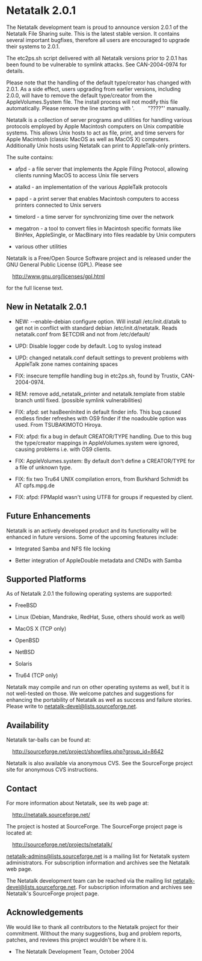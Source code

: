 # Netatalk 2.0.1

The Netatalk development team is proud to announce version 2.0.1 of the
Netatalk File Sharing suite. This is the latest stable version. It
contains several important bugfixes, therefore all users are encouraged
to upgrade their systems to 2.0.1.

The etc2ps.sh script delivered with all Netatalk versions prior to 2.0.1
has been found to be vulnerable to symlink attacks. See CAN-2004-0974
for details.

Please note that the handling of the default type/creator has changed
with 2.0.1. As a side effect, users upgrading from earlier versions,
including 2.0.0, will have to remove the default type/creator from the
AppleVolumes.System file. The install process will not modify this file
automatically. Please remove the line starting with '.         "????"'
manually.

Netatalk is a collection of server programs and utilities for handling
various protocols employed by Apple Macintosh computers on Unix
compatible systems. This allows Unix hosts to act as file, print, and
time servers for Apple Macintosh (classic MacOS as well as MacOS X)
computers. Additionally Unix hosts using Netatalk can print to
AppleTalk-only printers.

The suite contains:

- afpd - a file server that implements the Apple Filing Protocol,
  allowing clients running MacOS to access Unix file servers

- atalkd - an implementation of the various AppleTalk protocols

- papd - a print server that enables Macintosh computers to access
  printers connected to Unix servers

- timelord - a time server for synchronizing time over the network

- megatron - a tool to convert files in Macintosh specific formats like
  BinHex, AppleSingle, or MacBinary into files readable by Unix
  computers

- various other utilities

Netatalk is a Free/Open Source Software project and is released under
the GNU General Public License (GPL). Please see

    <http://www.gnu.org/licenses/gpl.html>

for the full license text.

## New in Netatalk 2.0.1

- NEW: --enable-debian configure option. Will install /etc/init.d/atalk
  to get not in conflict with standard debian /etc/init.d/netatalk.
  Reads netatalk.conf from $ETCDIR and not from /etc/default/

- UPD: Disable logger code by default. Log to syslog instead

- UPD: changed netatalk.conf default settings to prevent problems with
  AppleTalk zone names containing spaces

- FIX: insecure tempfile handling bug in etc2ps.sh, found by Trustix,
  CAN-2004-0974.

- REM: remove add_netatalk_printer and netatalk.template from stable
  branch until fixed. (possible symlink vulnerabilities)

- FIX: afpd: set hasBeenInited in default finder info. This bug caused
  endless finder refreshes with OS9 finder if the noadouble option was
  used. From TSUBAKIMOTO Hiroya.

- FIX: afpd: fix a bug in default CREATOR/TYPE handling. Due to this bug
  the type/creator mappings in AppleVolumes.system were ignored, causing
  problems i.e. with OS9 clients.

- FIX: AppleVolumes.system: By default don't define a CREATOR/TYPE for a
  file of unknown type.

- FIX: fix two Tru64 UNIX compilation errors, from Burkhard Schmidt bs
  AT cpfs.mpg.de

- FIX: afpd: FPMapId wasn't using UTF8 for groups if requested by
  client.

## Future Enhancements

Netatalk is an actively developed product and its functionality will be
enhanced in future versions. Some of the upcoming features include:

- Integrated Samba and NFS file locking

- Better integration of AppleDouble metadata and CNIDs with Samba

## Supported Platforms

As of Netatalk 2.0.1 the following operating systems are supported:

- FreeBSD

- Linux (Debian, Mandrake, RedHat, Suse, others should work as well)

- MacOS X (TCP only)

- OpenBSD

- NetBSD

- Solaris

- Tru64 (TCP only)

Netatalk may compile and run on other operating systems as well, but it
is not well-tested on those. We welcome patches and suggestions for
enhancing the portability of Netatalk as well as success and failure
stories. Please write to <netatalk-devel@lists.sourceforge.net>.

## Availability

Netatalk tar-balls can be found at:

    <http://sourceforge.net/project/showfiles.php?group_id=8642>

Netatalk is also available via anonymous CVS. See the SourceForge
project site for anonymous CVS instructions.

## Contact

For more information about Netatalk, see its web page at:

    <http://netatalk.sourceforge.net/>

The project is hosted at SourceForge. The SourceForge project page is
located at:

    <http://sourceforge.net/projects/netatalk/>

<netatalk-admins@lists.sourceforge.net> is a mailing list for Netatalk
system administrators. For subscription information and archives see the
Netatalk web page.

The Netatalk development team can be reached via the mailing list
<netatalk-devel@lists.sourceforge.net>. For subscription information and
archives see Netatalk's SourceForge project page.

## Acknowledgements

We would like to thank all contributors to the Netatalk project for
their commitment. Without the many suggestions, bug and problem reports,
patches, and reviews this project wouldn't be where it is.

- The Netatalk Development Team, October 2004
